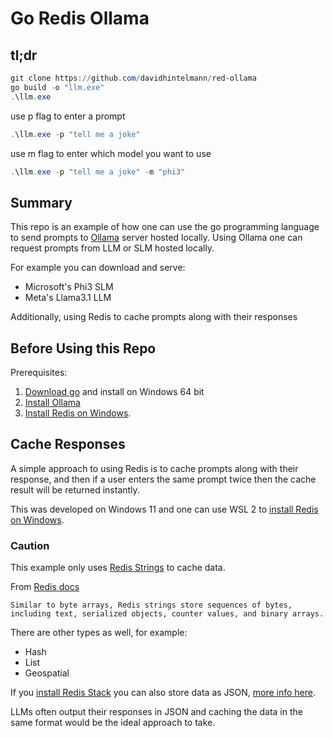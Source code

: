 # Go Redis Ollama

## tl;dr

```powershell
git clone https://github.com/davidhintelmann/red-ollama
go build -o "llm.exe"
.\llm.exe
```
use p flag to enter a prompt

```powershell
.\llm.exe -p "tell me a joke"
```

use m flag to enter which model you want to use

```powershell
.\llm.exe -p "tell me a joke" -m "phi3"
```

## Summary

This repo is an example of how one can use the go programming language to send prompts to [Ollama](https://ollama.com/) server hosted locally.
Using Ollama one can request prompts from LLM or SLM hosted locally.

For example you can download and serve:
- Microsoft's Phi3 SLM
- Meta's Llama3.1 LLM

Additionally, using Redis to cache prompts along with their responses

## Before Using this Repo

Prerequisites:
1. [Download go](https://go.dev/dl/) and install on Windows 64 bit
2. [Install Ollama](https://ollama.com/)
3. [Install Redis on Windows](https://redis.io/docs/latest/operate/oss_and_stack/install/install-redis/install-redis-on-windows/).

## Cache Responses

A simple approach to using Redis is to cache prompts along with their response, and then if a user enters the same prompt twice then the cache result will be returned instantly.

This was developed on Windows 11 and one can use WSL 2 to [install Redis on Windows](https://redis.io/docs/latest/operate/oss_and_stack/install/install-redis/install-redis-on-windows/).

### Caution 
This example only uses [Redis Strings](https://redis.io/docs/latest/develop/data-types/#strings) to cache data.

From [Redis docs](https://redis.io/docs/latest/develop/get-started/data-store/)

    Similar to byte arrays, Redis strings store sequences of bytes, including text, serialized objects, counter values, and binary arrays.

There are other types as well, for example:
- Hash
- List
- Geospatial

If you [install Redis Stack](https://redis.io/docs/latest/operate/oss_and_stack/install/install-stack/) you can also store data as JSON, [more info here](https://redis.io/docs/latest/develop/data-types/json/).

LLMs often output their responses in JSON and caching the data in the same format would be the ideal approach to take.